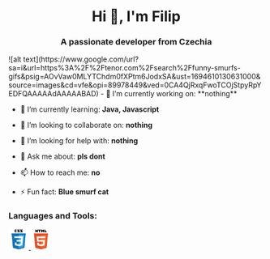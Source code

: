 <h1 align="center">Hi 👋, I'm Filip</h1>
<h3 align="center">A passionate developer from Czechia</h3>
![alt text](https://www.google.com/url?sa=i&url=https%3A%2F%2Ftenor.com%2Fsearch%2Ffunny-smurfs-gifs&psig=AOvVaw0MLYTChdm0fXPtm6JodxSA&ust=1694610130631000&source=images&cd=vfe&opi=89978449&ved=0CA4QjRxqFwoTCOjStpyRpYEDFQAAAAAdAAAAABAD)
- 🔭 I’m currently working on: **nothing**

- 🌱 I’m currently learning: **Java, Javascript**

- 👯 I’m looking to collaborate on: **nothing**

- 🤝 I’m looking for help with: **nothing**

- 💬 Ask me about: **pls dont**

- 📫 How to reach me: **no**

- ⚡ Fun fact: **Blue smurf cat**
<p align="left">
</p>

<h3 align="left">Languages and Tools:</h3>
<p align="left"> <a href="https://www.w3schools.com/css/" target="_blank" rel="noreferrer"> <img src="https://raw.githubusercontent.com/devicons/devicon/master/icons/css3/css3-original-wordmark.svg" alt="css3" width="40" height="40"/> </a> <a href="https://www.w3.org/html/" target="_blank" rel="noreferrer"> <img src="https://raw.githubusercontent.com/devicons/devicon/master/icons/html5/html5-original-wordmark.svg" alt="html5" width="40" height="40"/> </a> </p>
